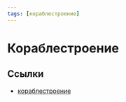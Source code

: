 ```yaml
---
tags: [кораблестроение]
---
```

# Кораблестроение

## Ссылки

* [кораблестроение](https://ru.wikipedia.org/wiki/%D0%9A%D0%BE%D1%80%D0%B0%D0%B1%D0%BB%D0%B5%D1%81%D1%82%D1%80%D0%BE%D0%B5%D0%BD%D0%B8%D0%B5 "Кораблестроение")
